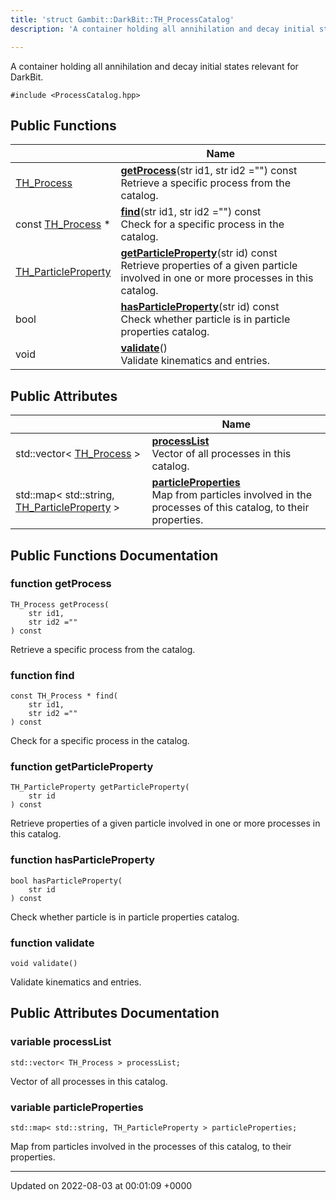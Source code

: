 ```yaml
---
title: 'struct Gambit::DarkBit::TH_ProcessCatalog'
description: 'A container holding all annihilation and decay initial states relevant for DarkBit. '

---
```









A container holding all annihilation and decay initial states relevant for DarkBit. 


`#include <ProcessCatalog.hpp>`

## Public Functions

|                | Name           |
| -------------- | -------------- |
| [TH_Process](/documentation/code/colliderbit_development/classes/structgambit_1_1darkbit_1_1th__process/) | **[getProcess](/documentation/code/colliderbit_development/classes/structgambit_1_1darkbit_1_1th__processcatalog/#function-getprocess)**(str id1, str id2 ="") const<br>Retrieve a specific process from the catalog.  |
| const [TH_Process](/documentation/code/colliderbit_development/classes/structgambit_1_1darkbit_1_1th__process/) * | **[find](/documentation/code/colliderbit_development/classes/structgambit_1_1darkbit_1_1th__processcatalog/#function-find)**(str id1, str id2 ="") const<br>Check for a specific process in the catalog.  |
| [TH_ParticleProperty](/documentation/code/colliderbit_development/classes/structgambit_1_1darkbit_1_1th__particleproperty/) | **[getParticleProperty](/documentation/code/colliderbit_development/classes/structgambit_1_1darkbit_1_1th__processcatalog/#function-getparticleproperty)**(str id) const<br>Retrieve properties of a given particle involved in one or more processes in this catalog.  |
| bool | **[hasParticleProperty](/documentation/code/colliderbit_development/classes/structgambit_1_1darkbit_1_1th__processcatalog/#function-hasparticleproperty)**(str id) const<br>Check whether particle is in particle properties catalog.  |
| void | **[validate](/documentation/code/colliderbit_development/classes/structgambit_1_1darkbit_1_1th__processcatalog/#function-validate)**()<br>Validate kinematics and entries.  |

## Public Attributes

|                | Name           |
| -------------- | -------------- |
| std::vector< [TH_Process](/documentation/code/colliderbit_development/classes/structgambit_1_1darkbit_1_1th__process/) > | **[processList](/documentation/code/colliderbit_development/classes/structgambit_1_1darkbit_1_1th__processcatalog/#variable-processlist)** <br>Vector of all processes in this catalog.  |
| std::map< std::string, [TH_ParticleProperty](/documentation/code/colliderbit_development/classes/structgambit_1_1darkbit_1_1th__particleproperty/) > | **[particleProperties](/documentation/code/colliderbit_development/classes/structgambit_1_1darkbit_1_1th__processcatalog/#variable-particleproperties)** <br>Map from particles involved in the processes of this catalog, to their properties.  |

## Public Functions Documentation

### function getProcess

```
TH_Process getProcess(
    str id1,
    str id2 =""
) const
```

Retrieve a specific process from the catalog. 

### function find

```
const TH_Process * find(
    str id1,
    str id2 =""
) const
```

Check for a specific process in the catalog. 

### function getParticleProperty

```
TH_ParticleProperty getParticleProperty(
    str id
) const
```

Retrieve properties of a given particle involved in one or more processes in this catalog. 

### function hasParticleProperty

```
bool hasParticleProperty(
    str id
) const
```

Check whether particle is in particle properties catalog. 

### function validate

```
void validate()
```

Validate kinematics and entries. 

## Public Attributes Documentation

### variable processList

```
std::vector< TH_Process > processList;
```

Vector of all processes in this catalog. 

### variable particleProperties

```
std::map< std::string, TH_ParticleProperty > particleProperties;
```

Map from particles involved in the processes of this catalog, to their properties. 

-------------------------------

Updated on 2022-08-03 at 00:01:09 +0000